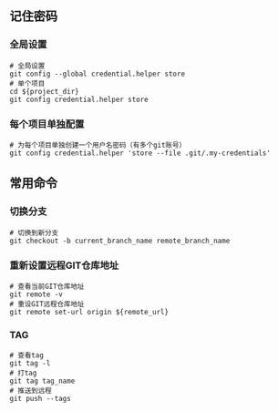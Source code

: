 ## 记住密码
### 全局设置
    # 全局设置
    git config --global credential.helper store
    # 单个项目
    cd ${project_dir}
    git config credential.helper store

### 每个项目单独配置
    # 为每个项目单独创建一个用户名密码（有多个git账号）
    git config credential.helper 'store --file .git/.my-credentials'


## 常用命令

### 切换分支
    # 切换到新分支
    git checkout -b current_branch_name remote_branch_name
    
### 重新设置远程GIT仓库地址
    # 查看当前GIT仓库地址
    git remote -v
    # 重设GIT远程仓库地址
    git remote set-url origin ${remote_url}

### TAG
    # 查看tag
    git tag -l
    # 打tag
    git tag tag_name
    # 推送到远程
    git push --tags

